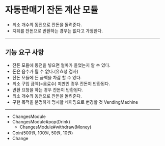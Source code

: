 # 자동판매기 잔돈 계산 모듈
- 최소 개수의 동전으로 잔돈을 돌려준다.
- 지폐를 잔돈으로 반환하는 경우는 없다고 가정한다.

---

## 기능 요구 사항
- 잔돈 모듈에 동전을 넣으면 얼마가 들었는지 알 수 있다.
- 돈은 음수가 될 수 없다.(유효성 검사)
- 잔돈 모듈에 든 금액을 차감 할 수 있다.
- 최소 구입 금액(=음료수) 미만인 경우 잔돈이 반환된다.
- 반환 요청을 하는 경우 잔돈이 반환된다.
- 최소 개수의 동전으로 잔돈을 돌려준다.
- 구현 목적을 분명하게 명시할 네이밍으로 변경할 것 VendingMachine
---
- ChangesModule
- ChangesModule#pop(Drink)
    - ChangesModule#withdraw(Money)
- Coin(500원, 100원, 50원, 10원)
- Change